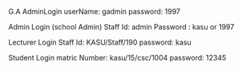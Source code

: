 G.A AdminLogin
userName:	gadmin
password:	1997


Admin Login (school Admin)
Staff Id:	admin
Password : 	kasu or 1997


Lecturer Login
Staff Id: 	KASU/Staff/190
password:	kasu


Student Login
matric Number: 	kasu/15/csc/1004
password: 	12345

